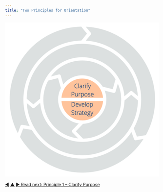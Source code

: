 ```yaml
---
title: "Two Principles for Orientation"
---
```




![Two Principles for Orientation: Clarify Purpose – Develop Strategy](img/csf/csf-light-orientation.png)



<div class="bottom-nav">
<a href="ten-principles.html" title="Back to: Ten Principles for Evolving Teams and Organizations">◀</a> <a href="csf.html" title="Up: A Common Sense Framework for Organizations and Teams">▲</a> <a href="clarify-purpose.html" title="">▶ Read next: Principle 1 – Clarify Purpose</a>
</div>


<script type="text/javascript">
Mousetrap.bind('g n', function() {
    window.location.href = 'clarify-purpose.html';
    return false;
});
</script>

